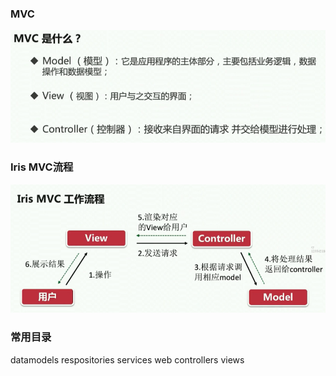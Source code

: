 ### MVC
![avatar](images/11.png)

### Iris MVC流程
![avatar](images/22.png)

### 常用目录
datamodels
respositories
services
web
    controllers
    views